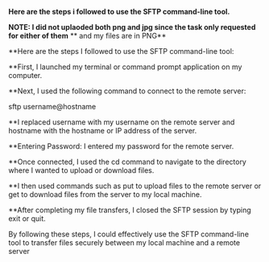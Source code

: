 **Here are the steps i followed to use the SFTP command-line tool.**

**NOTE: I did not uplaoded both png and jpg since the task only requested for either of them**
** and my files are in PNG**

**Here are the steps I followed to use the SFTP command-line tool:

**First, I launched my terminal or command prompt application on my computer.

**Next, I used the following command to connect to the remote server:

sftp username@hostname

**I replaced username with my username on the remote server and hostname with the hostname or IP address of the server.

**Entering Password: I entered my password for the remote server.

**Once connected, I used the cd command to navigate to the directory where I wanted to upload or download files.

**I then used commands such as put to upload files to the remote server or get to download files from the server to my local machine.

**After completing my file transfers, I closed the SFTP session by typing exit or quit.

By following these steps, I could effectively use the SFTP command-line tool to transfer files securely between my local machine and a remote server
